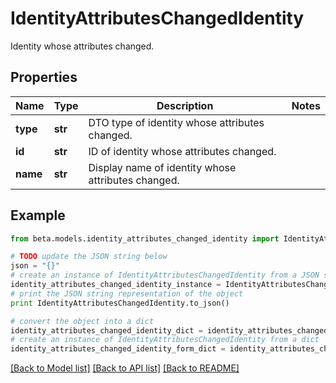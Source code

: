 # IdentityAttributesChangedIdentity

Identity whose attributes changed.

## Properties
Name | Type | Description | Notes
------------ | ------------- | ------------- | -------------
**type** | **str** | DTO type of identity whose attributes changed. | 
**id** | **str** | ID of identity whose attributes changed. | 
**name** | **str** | Display name of identity whose attributes changed. | 

## Example

```python
from beta.models.identity_attributes_changed_identity import IdentityAttributesChangedIdentity

# TODO update the JSON string below
json = "{}"
# create an instance of IdentityAttributesChangedIdentity from a JSON string
identity_attributes_changed_identity_instance = IdentityAttributesChangedIdentity.from_json(json)
# print the JSON string representation of the object
print IdentityAttributesChangedIdentity.to_json()

# convert the object into a dict
identity_attributes_changed_identity_dict = identity_attributes_changed_identity_instance.to_dict()
# create an instance of IdentityAttributesChangedIdentity from a dict
identity_attributes_changed_identity_form_dict = identity_attributes_changed_identity.from_dict(identity_attributes_changed_identity_dict)
```
[[Back to Model list]](../README.md#documentation-for-models) [[Back to API list]](../README.md#documentation-for-api-endpoints) [[Back to README]](../README.md)



